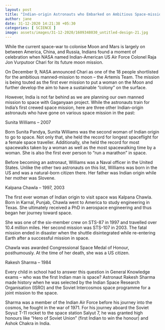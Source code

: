 ```yaml
---
layout: post
title: "Indian-origin Astronauts who Embarked on Ambitious Space-missions made before Raja Chari"
author: jane 
date: 31-12-2020 14:21:38 +05:30 
categories: [ SCIENCE ] 
image: assets/images/31-12-2020/1609348030_untitled-design-21.jpg
---
```

While the current space-war to colonise Moon and Mars is largely on between America, China, and Russia, Indians found a moment of celebration when NASA named Indian-American US Air Force Colonel Raja Jon Vurputoor Chari for its future moon mission.

On December 9, NASA announced Chari as one of the 18 people shortlisted for the ambitious manned-mission to moon – the Artemis Team. The mission is being touted as the first ever mission to put a woman on the Moon and further develop the aim to have a sustainable “colony” on the surface.

However, India is not far behind as we are planning our own manned mission to space with Gaganyaan project. While the astronauts train for India’s first crewed space mission, here are three other Indian-origin astronauts who have gone on various space mission in the past:

Sunita Williams – 2007

Born Sunita Pandya, Sunita Williams was the second woman of Indian origin to go to space. Not only that, she held the record for longest spaceflight for a female space traveller. Additionally, she held the record for most spacewalks taken by a woman as well as the most spacewalking time by a woman. She is also the first ever person to “run a marathon” in space.

Before becoming an astronaut, Williams was a Naval officer in the United States. Unlike the other two astronauts on this list, Williams was born in the US and was a natural-born citizen there. Her father was Indian origin while her mother was Slovene.

Kalpana Chawla – 1997, 2003

The first ever woman of Indian origin to visit space was Kalpana Chawla. Born in Karnal, Punjab, Chawla went to America to study engineering in Texas. She ultimately received a PhD in aerospace engineering and thus began her journey toward space.

She was one of the six-member crew on STS-87 in 1997 and travelled over 10.4 million miles. Her second mission was STS-107 in 2003. The fatal mission ended in disaster when the shuttle disintegrated while re-entering Earth after a successful mission in space.

Chawla was awarded Congressional Space Medal of Honour, posthumously. At the time of her death, she was a US citizen.

Rakesh Sharma – 1984

Every child in school had to answer this question in General Knowledge exams – who was the first Indian man is space? Astronaut Rakesh Sharma made history when he was selected by the Indian Space Research Organisation (ISRO) and the Soviet Intercosmos space programme for a joint mission to the space.

Sharma was a member of the Indian Air Force before his journey into the cosmos, he fought in the war of 1971. For his journey aboard the Soviet Soyuz T-11 rocket to the space station Salyut 7, he was granted high honours like “Hero of Soviet Union” (first Indian to win the honour) and Ashok Chakra in India.